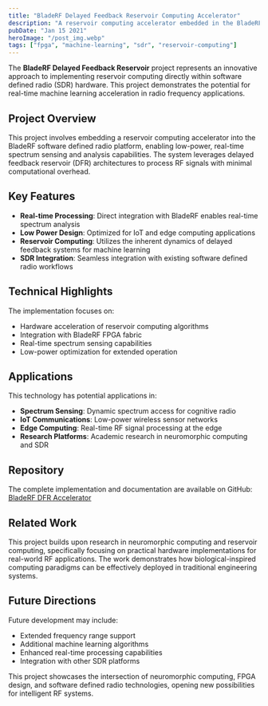 ```yaml
---
title: "BladeRF Delayed Feedback Reservoir Computing Accelerator"
description: "A reservoir computing accelerator embedded in the BladeRF software defined radio platform"
pubDate: "Jan 15 2021"
heroImage: "/post_img.webp"
tags: ["fpga", "machine-learning", "sdr", "reservoir-computing"]
---
```


The **BladeRF Delayed Feedback Reservoir** project represents an innovative approach to implementing reservoir computing directly within software defined radio (SDR) hardware. This project demonstrates the potential for real-time machine learning acceleration in radio frequency applications.

## Project Overview

This project involves embedding a reservoir computing accelerator into the BladeRF software defined radio platform, enabling low-power, real-time spectrum sensing and analysis capabilities. The system leverages delayed feedback reservoir (DFR) architectures to process RF signals with minimal computational overhead.

## Key Features

- **Real-time Processing**: Direct integration with BladeRF enables real-time spectrum analysis
- **Low Power Design**: Optimized for IoT and edge computing applications
- **Reservoir Computing**: Utilizes the inherent dynamics of delayed feedback systems for machine learning
- **SDR Integration**: Seamless integration with existing software defined radio workflows

## Technical Highlights

The implementation focuses on:

- Hardware acceleration of reservoir computing algorithms
- Integration with BladeRF FPGA fabric
- Real-time spectrum sensing capabilities
- Low-power optimization for extended operation

## Applications

This technology has potential applications in:

- **Spectrum Sensing**: Dynamic spectrum access for cognitive radio
- **IoT Communications**: Low-power wireless sensor networks
- **Edge Computing**: Real-time RF signal processing at the edge
- **Research Platforms**: Academic research in neuromorphic computing and SDR

## Repository

The complete implementation and documentation are available on GitHub: [BladeRF DFR Accelerator](https://github.com/oshears/bladerf_dfr_accelerator)

## Related Work

This project builds upon research in neuromorphic computing and reservoir computing, specifically focusing on practical hardware implementations for real-world RF applications. The work demonstrates how biological-inspired computing paradigms can be effectively deployed in traditional engineering systems.

## Future Directions

Future development may include:

- Extended frequency range support
- Additional machine learning algorithms
- Enhanced real-time processing capabilities  
- Integration with other SDR platforms

This project showcases the intersection of neuromorphic computing, FPGA design, and software defined radio technologies, opening new possibilities for intelligent RF systems.
